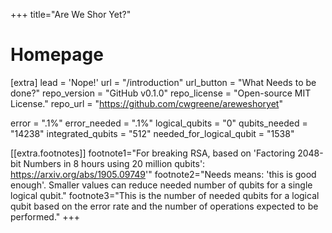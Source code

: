 +++
title="Are We Shor Yet?"

# Homepage
[extra]
lead = 'Nope!'
url = "/introduction"
url_button = "What Needs to be done?"
repo_version = "GitHub v0.1.0"
repo_license = "Open-source MIT License."
repo_url = "https://github.com/cwgreene/areweshoryet"

error = ".1%"
error_needed = ".1%"
logical_qubits = "0"
qubits_needed = "14238"
integrated_qubits = "512"
needed_for_logical_qubit = "1538"

[[extra.footnotes]]
footnote1="For breaking RSA, based on 'Factoring 2048-bit Numbers in 8 hours using 20 million qubits': https://arxiv.org/abs/1905.09749'"
footnote2="Needs means: 'this is good enough'. Smaller values can reduce needed number of qubits for a single logical qubit."
footnote3="This is the number of needed qubits for a logical qubit based on the error rate and the number of operations expected to be performed."
+++
